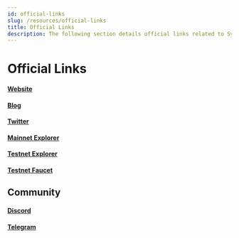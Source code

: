 ```yaml
---
id: official-links
slug: /resources/official-links
title: Official Links
description: The following section details official links related to Sygma
---
```


# Official Links

#### [Website](https://buildwithsygma.com)

#### [Blog](https://blog.buildwithsygma.com)

#### [Twitter](https://twitter.com/buildwithsygma)

#### [Mainnet Explorer](https://scan.buildwithsygma.com)

#### [Testnet Explorer](https://scan.test.buildwithsygma.com)

#### [Testnet Faucet](../06-environments/03-testnet/01-obtain-testnet-tokens.md)

## Community

#### [Discord](https://discord.gg/Qdf6GyNB5Jt)

#### [Telegram](https://t.me/+j276Bt0lXrBhMjU5) 

